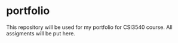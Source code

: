 # portfolio

This repository will be used for my portfolio for CSI3540 course. All assigments will be put here. 

